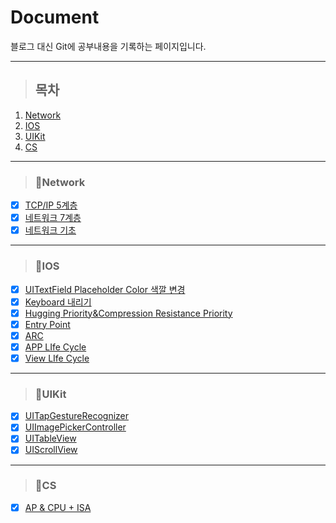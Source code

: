# Document

블로그 대신 Git에 공부내용을 기록하는 페이지입니다.

---
> ## 목차
1. [Network](#network)
2. [IOS](#ios)
3. [UIKit](#uikit)
4. [CS](#cs)

---
> ### 📖Network
- [x] [TCP/IP 5계층](https://github.com/DONOTINTO/Document/blob/main/Network/TCP%20IP%205계층.md)   
- [x] [네트워크 7계층](https://github.com/DONOTINTO/Document/blob/main/Network/네트워크%207계층.md)   
- [x] [네트워크 기초](https://github.com/DONOTINTO/Document/blob/main/Network/네트워크%20기초.md)   

---
> ### 📖IOS
- [x] [UITextField Placeholder Color 색깔 변경](https://github.com/DONOTINTO/Document/blob/main/IOS/UITextField%20Placeholder%20Color%20색깔%20변경.md)   
- [x] [Keyboard 내리기](https://github.com/DONOTINTO/Document/blob/main/IOS/Keyboard%20내리기.md)   
- [x] [Hugging Priority&Compression Resistance Priority](https://github.com/DONOTINTO/Document/blob/main/IOS/Hugging%20Priority%26Compression%20Resistance%20Priority.md)   
- [x] [Entry Point](https://github.com/DONOTINTO/Document/blob/main/IOS/Entry%20Point.md)   
- [x] [ARC](https://github.com/DONOTINTO/Document/blob/main/IOS/ARC.md)
- [x] [APP LIfe Cycle](https://github.com/DONOTINTO/Document/blob/main/IOS/App_Life_Cycle.md)
- [x] [View LIfe Cycle](https://github.com/DONOTINTO/Document/blob/main/IOS/View_Life_Cycle.md)

---
> ### 📖UIKit
- [x] [UITapGestureRecognizer](https://github.com/DONOTINTO/Document/blob/main/IOS/UIKit/UITapGestureRecognizer.md)
- [x] [UIImagePickerController](https://github.com/DONOTINTO/Document/blob/main/IOS/UIKit/UIImagePickerController.md)
- [x] [UITableView](https://github.com/DONOTINTO/Document/blob/main/IOS/UIKit/UITableView.md)
- [x] [UIScrollView](https://github.com/DONOTINTO/Document/blob/main/IOS/UIKit/UIScrollView.md)

---
> ### 📖CS
- [x] [AP & CPU + ISA](https://github.com/DONOTINTO/Document/blob/main/CS/AP%26CPU%2BISA.md)
